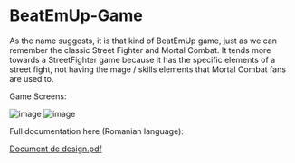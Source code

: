 # BeatEmUp-Game
As the name suggests, it is that kind of BeatEmUp game, just as we can remember the classic Street Fighter and Mortal Combat. It tends more towards a StreetFighter game because it has the specific elements of a street fight, not having the mage / skills elements that Mortal Combat fans are used to.

Game Screens:

![image](https://user-images.githubusercontent.com/52401139/134723350-f0367056-91f0-4960-ae0f-47ff38e8cc6b.png)
![image](https://user-images.githubusercontent.com/52401139/134723414-61c5a2ef-a914-4960-b029-3e659d92b789.png)

Full documentation here (Romanian language):

[Document de design.pdf](https://github.com/robert1564/BeatEmUp-Game/files/7227782/Document.de.design.pdf)
